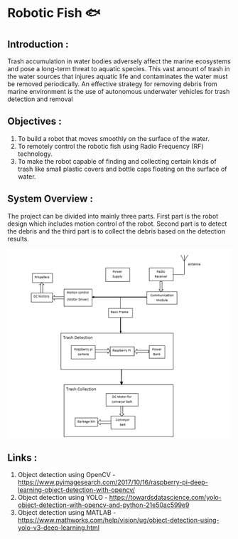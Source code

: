 # Robotic Fish 🐟
## Introduction : <br/>
Trash accumulation in water bodies adversely affect the marine ecosystems and pose a
long-term threat to aquatic species. This vast amount of trash in the water sources
that injures aquatic life and contaminates the water must be removed periodically. An
effective strategy for removing debris from marine environment is the use of autonomous
underwater vehicles for trash detection and removal

## Objectives : <br/>
1. To build a robot that moves smoothly on the surface of the water.
2. To remotely control the robotic fish using Radio Frequency (RF) technology.
3. To make the robot capable of finding and collecting certain kinds of trash like small
plastic covers and bottle caps floating on the surface of water.

## System Overview : <br/>
The project can be divided into mainly three parts. First part is the robot design which
includes motion control of the robot. Second part is to detect the debris and the third
part is to collect the debris based on the detection results.<br/>

![Block Diagram](system.png)




## Links : 
1. Object detection using OpenCV - https://www.pyimagesearch.com/2017/10/16/raspberry-pi-deep-learning-object-detection-with-opencv/
2. Object detection using YOLO - https://towardsdatascience.com/yolo-object-detection-with-opencv-and-python-21e50ac599e9
3. Object detection using MATLAB - https://www.mathworks.com/help/vision/ug/object-detection-using-yolo-v3-deep-learning.html

